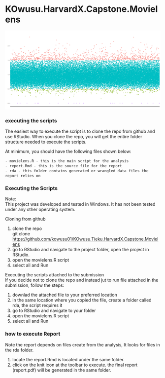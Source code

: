 # KOwusu.HarvardX.Capstone.Movielens


![alt text](https://github.com/kowusu01/KOwusu.Tieku.HarvardX.Capstone.Movielens/blob/main/splash-full.png?raw=true)


### executing the scripts
The easiest way to execute the script is to clone the repo from github and use RStudio. When you clone the repo, you will get the entire folder structure needed to execute the scripts.

At minimum, you should have the following files shown below:
  
    - movielens.R - this is the main script for the analysis
    - report.Rmd - this is the source file for the report
    - rda - this folder contains generated or wrangled data files the report relies on 
 
### Executing the Scripts

Note:   
This project was developed and tested in Windows.  It has not been tested under any other operating system.  


Cloning from github  
1. clone the repo   
git clone https://github.com/kowusu01/KOwusu.Tieku.HarvardX.Capstone.Movielens  
2. go to RStudio and navigate to the project folder, open the project in RStudio.  
3. open the movielens.R script  
4. select all and Run   

Executing the scripts attached to the submission  
If you decide not to clone the repo and instead jut to run file attached in the submission, follow the steps:  
1. downlad the attached file to your preferred location  
2. in the same location where you copied the file, create a folder called rda, the script requires it  
3. go to RStudio and navigate to your folder  
4. open the movielens.R script  
5. select all and Run  


### how to execute Report
 Note the report depends on files create from the analysis,  It looks for files in the rda folder.  
1. locate the report.Rmd is located under the same folder.  
2. click on the knit icon at the toolbar to execute. the final report (report.pdf) will be generated in the same folder.

